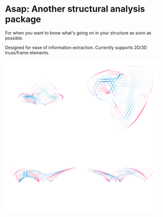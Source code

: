 # Asap: Another structural analysis package

For when you want to know what's going on in your structure as soon as possible.

Designed for ease of information extraction. Currently supports 2D/3D truss/frame elements.

![example structure](READMEassets/ax_displaced.png)
